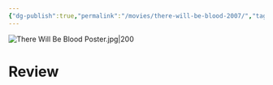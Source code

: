 ```yaml
---
{"dg-publish":true,"permalink":"/movies/there-will-be-blood-2007/","tags":["movies"],"created":"2025-01-13","updated":"2025-01-14"}
---
```



![There Will Be Blood Poster.jpg|200](/img/user/_sys/Attachments/There%20Will%20Be%20Blood%20Poster.jpg)

# Review
